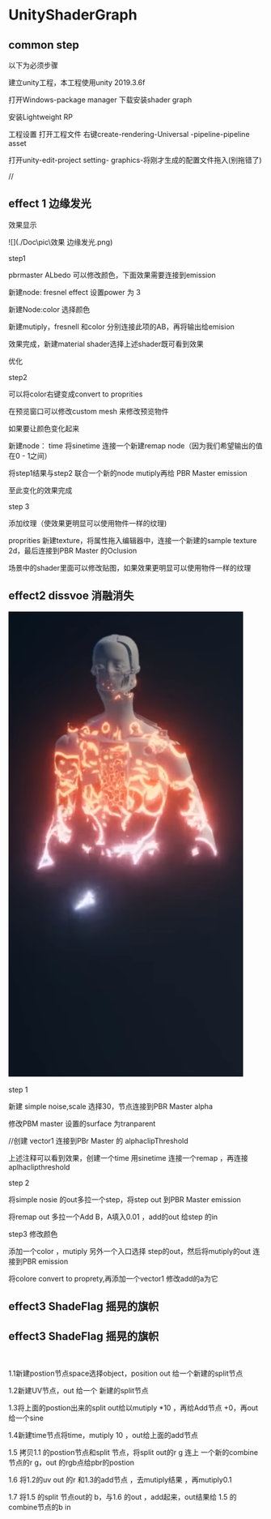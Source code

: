 # UnityShaderGraph

## common step

以下为必须步骤

建立unity工程，本工程使用unity 2019.3.6f

打开Windows-package manager 下载安装shader graph

安装Lightweight RP

工程设置 打开工程文件 右键create-rendering-Universal -pipeline-pipeline asset 

打开unity-edit-project setting- graphics-将刚才生成的配置文件拖入(别拖错了)

//

## effect 1 边缘发光

效果显示

![](./Doc\pic\效果 边缘发光.png)

step1

pbrmaster ALbedo 可以修改颜色，下面效果需要连接到emission

新建node: fresnel effect 设置power 为 3

新建Node:color 选择颜色

新建mutiply，fresnell 和color 分别连接此项的AB，再将输出给emision 

效果完成，新建material shader选择上述shader既可看到效果

优化

step2

可以将color右键变成convert to proprities

在预览窗口可以修改custom mesh 来修改预览物件

如果要让颜色变化起来

新建node： time 将sinetime 连接一个新建remap node（因为我们希望输出的值在0 - 1之间）

将step1结果与step2 联合一个新的node mutiply再给 PBR Master emission

至此变化的效果完成

step 3

添加纹理（使效果更明显可以使用物件一样的纹理)

proprities 新建texture，将属性拖入编辑器中，连接一个新建的sample texture 2d，最后连接到PBR Master 的Oclusion 

场景中的shader里面可以修改贴图，如果效果更明显可以使用物件一样的纹理



## effect2 dissvoe 消融消失

![](.\Doc\pic\消融消失.png)



step 1

新建 simple noise,scale 选择30，节点连接到PBR Master alpha

修改PBM master 设置的surface 为tranparent

//创建 vector1 连接到PBr Master 的 alphaclipThreshold 

上述注释可以看到效果，创建一个time 用sinetime 连接一个remap ，再连接aplhaclipthreshold

step 2

将simple nosie 的out多拉一个step，将step out 到PBR Master emission

将remap out 多拉一个Add B，A填入0.01 ，add的out 给step 的in

step3 修改颜色

添加一个color ，mutiply 另外一个入口选择 step的out，然后将mutiply的out 连接到PBR emission

将colore convert to proprety,再添加一个vector1 修改add的a为它

## effect3 ShadeFlag 摇晃的旗帜

## effect3 ShadeFlag 摇晃的旗帜

![]()

1.1新建postion节点space选择object，position out 给一个新建的split节点

1.2新建UV节点，out 给一个 新建的split节点

1.3将上面的postion出来的split out给以mutiply *10 ，再给Add节点 +0，再out给一个sine 

1.4新建time节点将time，mutiply 10 ，out给上面的add节点

1.5 拷贝1.1 的postion节点和split 节点，将split out的r g 连上 一个新的combine节点的r g，out 的rgb点给pbr的postion

1.6 将1.2的uv out 的r 和1.3的add节点 ，去mutiply结果 ，再mutiply0.1

1.7 将1.5 的split 节点out的 b，与1.6 的out ，add起来，out结果给 1.5 的combine节点的b in



